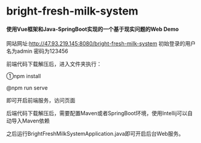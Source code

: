 # bright-fresh-milk-system
#### 使用Vue框架和Java-SpringBoot实现的一个基于现实问题的Web Demo
网站网址:http://47.93.219.145:8080/bright-fresh-milk-system
初始登录的用户名为admin  密码为123456

前端代码下载解压后，进入文件夹执行：

①npm install

@npm run serve

即可开启前端服务，访问页面

后端代码下载解压后，需要配置Maven或者SpringBoot环境，使用Intellij可以自动导入Maven依赖

之后运行BrightFreshMilkSystemApplication.java即可开启后台Web服务。
